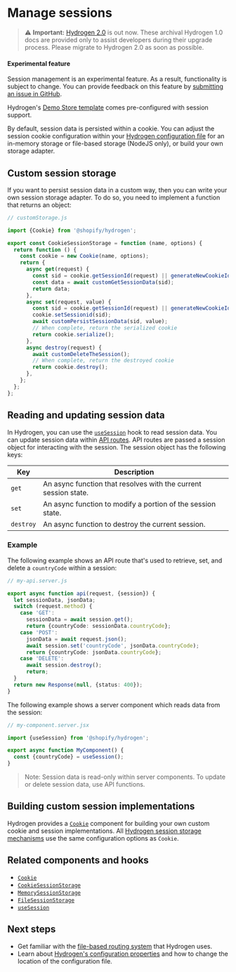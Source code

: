 # Manage sessions


> ⚠️ **Important:** [Hydrogen 2.0](https://hydrogen.shopify.dev) is out now. These archival Hydrogen 1.0 docs are provided only to assist developers during their upgrade process. Please migrate to Hydrogen 2.0 as soon as possible.


<aside class="note beta">
<h4>Experimental feature</h4>

<p>Session management is an experimental feature. As a result, functionality is subject to change. You can provide feedback on this feature by <a href="https://github.com/Shopify/hydrogen/issues">submitting an issue in GitHub</a>.</p>

</aside>

Hydrogen's [Demo Store template](/docs/tutorials/getting-started/templates) comes pre-configured with session support.

By default, session data is persisted within a cookie. You can adjust the session cookie configuration within your [Hydrogen configuration file](/docs/tutorials/configuration#session) for an in-memory storage or file-based storage (NodeJS only), or build your own storage adapter.

## Custom session storage

If you want to persist session data in a custom way, then you can write your own session storage adapter. To do so, you need to implement a function that returns an object:

```ts
// customStorage.js

import {Cookie} from '@shopify/hydrogen';

export const CookieSessionStorage = function (name, options) {
  return function () {
    const cookie = new Cookie(name, options);
    return {
      async get(request) {
        const sid = cookie.getSessionId(request) || generateNewCookieId();
        const data = await customGetSessionData(sid);
        return data;
      },
      async set(request, value) {
        const sid = cookie.getSessionId(request) || generateNewCookieId();
        cookie.setSessionid(sid);
        await customPersistSessionData(sid, value);
        // When complete, return the serialized cookie
        return cookie.serialize();
      },
      async destroy(request) {
        await customDeleteTheSession();
        // When complete, return the destroyed cookie
        return cookie.destroy();
      },
    };
  };
};
```



## Reading and updating session data

In Hydrogen, you can use the [`useSession`](/docs/hooks/framework/usesession) hook to read session data. You can update session data within [API routes](/docs/tutorials/routing#api-routes). API routes are passed a session object for interacting with the session. The session object has the following keys:

| Key       | Description                                                     |
| --------- | --------------------------------------------------------------- |
| `get`     | An async function that resolves with the current session state. |
| `set`     | An async function to modify a portion of the session state.     |
| `destroy` | An async function to destroy the current session.               |

### Example

The following example shows an API route that's used to retrieve, set, and delete a `countryCode` within a session:

```ts
// my-api.server.js

export async function api(request, {session}) {
  let sessionData, jsonData;
  switch (request.method) {
    case 'GET':
      sessionData = await session.get();
      return {countryCode: sessionData.countryCode};
    case 'POST':
      jsonData = await request.json();
      await session.set('countryCode', jsonData.countryCode);
      return {countryCode: jsonData.countryCode};
    case 'DELETE':
      await session.destroy();
      return;
  }
  return new Response(null, {status: 400});
}
```



The following example shows a server component which reads data from the session:

```ts
// my-component.server.jsx

import {useSession} from '@shopify/hydrogen';

export async function MyComponent() {
  const {countryCode} = useSession();
}
```



> Note:
> Session data is read-only within server components. To update or delete session data, use API functions.

## Building custom session implementations

Hydrogen provides a [`Cookie`](/docs/components/framework/cookie) component for building your own custom cookie and session implementations. All [Hydrogen session storage mechanisms](/docs/tutorials/sessions#types-of-session-storage) use the same configuration options as `Cookie`.

## Related components and hooks

- [`Cookie`](/docs/components/framework/cookie)
- [`CookieSessionStorage`](/docs/components/framework/cookiesessionstorage)
- [`MemorySessionStorage`](/docs/components/framework/memorysessionstorage)
- [`FileSessionStorage`](/docs/components/framework/filesessionstorage)
- [`useSession`](/docs/hooks/framework/usesession)

## Next steps

- Get familiar with the [file-based routing system](/docs/tutorials/routing) that Hydrogen uses.
- Learn about [Hydrogen's configuration properties](/docs/tutorials/configuration) and how to change the location of the configuration file.
